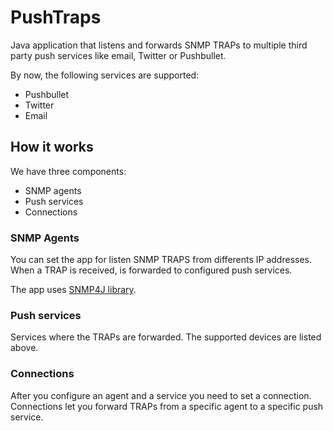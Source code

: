 # PushTraps

Java application that listens and forwards SNMP TRAPs to multiple third party push services like email, Twitter or Pushbullet.

By now, the following services are supported:

- Pushbullet
- Twitter
- Email

## How it works

We have three components:

- SNMP agents
- Push services
- Connections

### SNMP Agents

You can set the app for listen SNMP TRAPS from differents IP addresses. When a TRAP is received, is forwarded to configured push services.

The app uses [SNMP4J library](http://www.snmp4j.org/).

### Push services

Services where the TRAPs are forwarded. The supported devices are listed above.

### Connections

After you configure an agent and a service you need to set a connection. Connections let you forward TRAPs from a specific agent to a specific push service.
